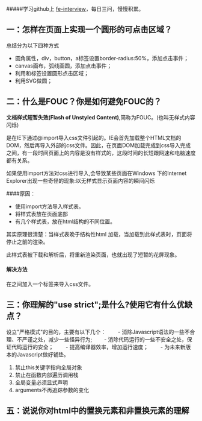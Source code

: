 #####学习github上 [fe-interview](https://github.com/haizlin/fe-interview)，每日三问，慢慢积累。

## 一：怎样在页面上实现一个圆形的可点击区域？

总结分为以下四种方式

- 圆角属性，div，button，a标签设置border-radius:50%，添加点击事件；
- canvas画布，弧线画圆，添加点击事件；
- 利用<map>和<area>标签设置圆形点击区域；
- 利用SVG做圆；



## 二：什么是FOUC？你是如何避免FOUC的？

**文档样式短暂失效(Flash of Unstyled Content)**,简称为FOUC。(也叫无样式内容闪烁)

是在IE下通过@import导入css文件引起的。IE会首先加载整个HTML文档的DOM，然后再导入外部的css文件。因此，在页面DOM加载完成到css导入完成之间，有一段时间页面上的内容是没有样式的，这段时间的长短跟网速和电脑速度都有关系。

如果使用import方法对css进行导入,会导致某些页面在Windows 下的Internet Explorer出现一些奇怪的现象:以无样式显示页面内容的瞬间闪烁

####原因：

- 使用import方法导入样式表。
- 将样式表放在页面底部
- 有几个样式表，放在html结构的不同位置。

其实原理很清楚：当样式表晚于结构性html 加载，当加载到此样式表时，页面将停止之前的渲染。

此样式表被下载和解析后，将重新渲染页面，也就出现了短暂的花屏现象。

#### 解决方法

在<head>之间加入一个<link>标签来导入css文件。



## 三：你理解的"use strict";是什么?使用它有什么优缺点？

设立"严格模式"的目的，主要有以下几个：
　　- 消除Javascript语法的一些不合理、不严谨之处，减少一些怪异行为;
　　- 消除代码运行的一些不安全之处，保证代码运行的安全；
　　- 提高编译器效率，增加运行速度；
　　- 为未来新版本的Javascript做好铺垫。



1. 禁止this关键字指向全局对象
2. 禁止在函数内部遍历调用栈
3. 全局变量必须显式声明
4. arguments不再追踪参数的变化



## 五：说说你对html中的置换元素和非置换元素的理解

